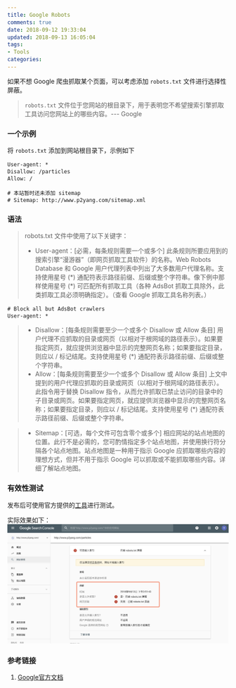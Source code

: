 ```yaml
---
title: Google Robots
comments: true
date: 2018-09-12 19:33:04
updated: 2018-09-13 16:05:04
tags:
- Tools
categories:
---
```


如果不想 Google 爬虫抓取某个页面，可以考虑添加 `robots.txt` 文件进行选择性屏蔽。
> `robots.txt` 文件位于您网站的根目录下，用于表明您不希望搜索引擎抓取工具访问您网站上的哪些内容。--- Google

<!--truncate-->
### 一个示例
将 `robots.txt` 添加到网站根目录下，示例如下
```
User-agent: *
Disallow: /particles
Allow: /

# 本站暂时还未添加 sitemap
# Sitemap: http://www.p2yang.com/sitemap.xml
```

### 语法

> robots.txt 文件中使用了以下关键字：
> * User-agent：[必需，每条规则需要一个或多个] 此条规则所要应用到的搜索引擎“漫游器”（即网页抓取工具软件）的名称。Web Robots Database 和 Google 用户代理列表中列出了大多数用户代理名称。支持使用星号 (\*) 通配符表示路径前缀、后缀或整个字符串。像下例中那样使用星号 (\*) 可匹配所有抓取工具（各种 AdsBot 抓取工具除外，此类抓取工具必须明确指定）。（查看 Google 抓取工具名称列表。）
```
# Block all but AdsBot crawlers
User-agent: *
```
> * Disallow：[每条规则需要至少一个或多个 Disallow 或 Allow 条目] 用户代理不应抓取的目录或网页（以相对于根网域的路径表示）。如果要指定网页，就应提供浏览器中显示的完整网页名称；如果要指定目录，则应以 / 标记结尾。支持使用星号 (\*) 通配符表示路径前缀、后缀或整个字符串。
> * Allow：[每条规则需要至少一个或多个 Disallow 或 Allow 条目] 上文中提到的用户代理应抓取的目录或网页（以相对于根网域的路径表示）。此指令用于替换 Disallow 指令，从而允许抓取已禁止访问的目录中的子目录或网页。如果要指定网页，就应提供浏览器中显示的完整网页名称；如果要指定目录，则应以 / 标记结尾。支持使用星号 (\*) 通配符表示路径前缀、后缀或整个字符串。

> * Sitemap：[可选，每个文件可包含零个或多个] 相应网站的站点地图的位置。此行不是必需的，您可酌情指定多个站点地图，并使用换行符分隔各个站点地图。站点地图是一种用于指示 Google 应抓取哪些内容的理想方式，但并不用于指示 Google 可以抓取或不能抓取哪些内容。详细了解站点地图。

### 有效性测试
发布后可使用官方提供的[工具](https://support.google.com/webmasters/answer/6062598?hl=zh-Hans&ref_topic=6061961)进行测试。

实际效果如下：
![](/images/google-robots.png)

### 参考链接
1. [Google官方文档](https://support.google.com/webmasters/answer/6062596?hl=zh-Hans&ref_topic=6061961)
